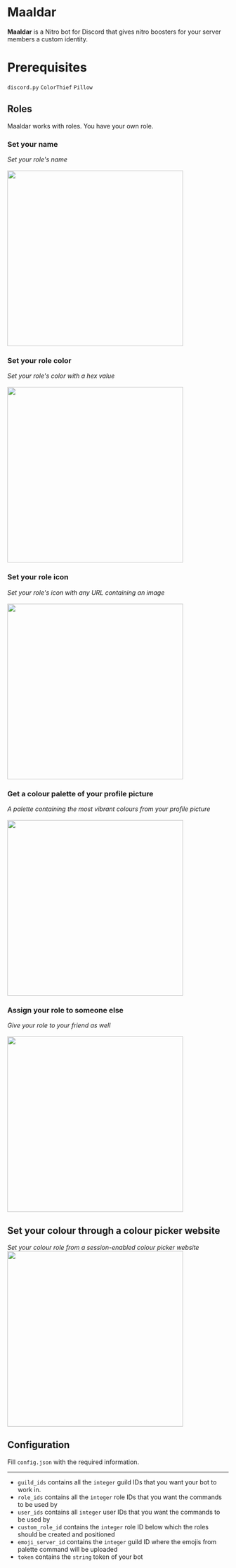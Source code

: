 # Maaldar  
<b>Maaldar</b> is a Nitro bot for Discord that gives nitro boosters for your server members a custom identity.  

# Prerequisites  
<code>discord.py</code>
<code>ColorThief</code>
<code>Pillow</code>

## Roles  
Maaldar works with roles. You have your own role.  

### Set your name
<i>Set your role's name</i> <br />  
<img src="https://user-images.githubusercontent.com/24255685/174434022-3d129bcb-febb-4809-9773-2312d979e922.gif" width="400px" height="400px" />
### Set your role color
<i>Set your role's color with a hex value</i> <br />  
<img src="https://user-images.githubusercontent.com/24255685/174434144-0788e65b-2c75-47b7-b3dc-9f843c501872.gif" width="400px" height="400px" />

### Set your role icon
<i>Set your role's icon with any URL containing an image</i> <br />  
<img src="https://user-images.githubusercontent.com/24255685/174434274-c210b2bd-dede-41a6-8571-f916798e6f9a.gif" width="400px" height="400px" />

### Get a colour palette of your profile picture
<i>A palette containing the most vibrant colours from your profile picture</i> <br />  
<img src="https://user-images.githubusercontent.com/24255685/174434365-72f4707b-1293-471c-b7bc-44572ab5487d.gif" width="400px" height="400px" />

### Assign your role to someone else
<i>Give your role to your friend as well</i> <br />  
<img src="https://user-images.githubusercontent.com/24255685/174434433-6cdadd56-a9c8-4174-91c9-fb629ab8ec94.gif" width="400px" height="400px" />  

## Set your colour through a colour picker website  
<i>Set your colour role from a session-enabled colour picker website</i> <br />
<img src="https://user-images.githubusercontent.com/24255685/174449804-06c21dee-8fcb-4c86-af4e-6511c964b472.gif" width="400px" height="400px" />


## Configuration
Fill <code>config.json</code> with the required information. <hr>
* `guild_ids` contains all the `integer` guild IDs that you want your bot to work in.  
* `role_ids` contains all the `integer` role IDs that you want the commands to be used by
* `user_ids` contains all `integer` user IDs that you want the commands to be used by
* `custom_role_id` contains the `integer` role ID below which the roles should be created and positioned
* `emoji_server_id` contains the `integer` guild ID where the emojis from palette command will be uploaded
* `token` contains the `string` token of your bot
